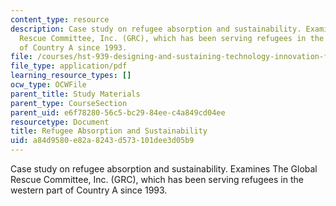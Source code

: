 ```yaml
---
content_type: resource
description: Case study on refugee absorption and sustainability. Examines The Global
  Rescue Committee, Inc. (GRC), which has been serving refugees in the western part
  of Country A since 1993.
file: /courses/hst-939-designing-and-sustaining-technology-innovation-for-global-health-practice-spring-2008/a84d9580e82a8243d573101dee3d05b9_refugee.pdf
file_type: application/pdf
learning_resource_types: []
ocw_type: OCWFile
parent_title: Study Materials
parent_type: CourseSection
parent_uid: e6f78280-56c5-bc29-84ee-c4a849cd04ee
resourcetype: Document
title: Refugee Absorption and Sustainability
uid: a84d9580-e82a-8243-d573-101dee3d05b9
---
```

Case study on refugee absorption and sustainability. Examines The Global Rescue Committee, Inc. (GRC), which has been serving refugees in the western part of Country A since 1993.

